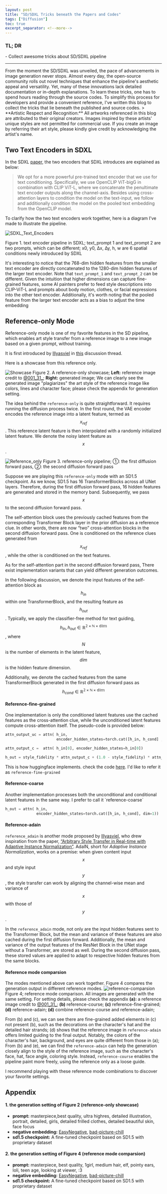 ```yaml
---
layout: post
title: "SD/SDXL Tricks beneath the Papers and Codes"
tags: ["Diffusion"]
toc: true
excerpt_separator: <!--more-->
---
```

<h3 class="no_toc"> TL; DR</h3>
- Collect awesome tricks about SD/SDXL pipeline
<!--more-->

<hr>
From the moment the SD/SDXL was unveiled, the pace of advancements in image generation never stops. Almost every day, the open-source community rolls out novel techniques that enhance the pipeline's aesthetic appeal and versatility. Yet, many of these innovations lack detailed documentation or in-depth explanations. To learn these tricks, one has to spend hours reading through the source codes. To simplify this process for developers and provide a convenient reference, I've written this blog to collect the tricks that lie beneath the published and source codes.
> **Artistic Respect and Recognition:** All artworks referenced in this blog are attributed to their original creators. Images inspired by these artists' unique styles are not permitted for commercial use. If you create an image by referring their art style, please kindly give credit by acknowledging the artist's name.

## Two Text Encoders in SDXL
In the SDXL [paper](https://arxiv.org/abs/2307.01952), the two encoders that SDXL introduces are explained as below:

> We opt for a more powerful pre-trained text encoder that we use for text conditioning. Specifically, we use OpenCLIP ViT-bigG in combination with CLIP ViT-L, where we concatenate the penultimate text encoder outputs along the channel-axis. Besides using cross-attention layers to condition the model on the text-input, we follow and additionally condition the model on the pooled text embedding from the OpenCLIP model.

To clarify how the two text encoders work together, here is a diagram I’ve made to illustrate the pipeline.

![SDXL_Text_Encoders](https://raw.githubusercontent.com/NormXU/NormXU.github.io/main/_data/resources/blog/1/sdxl_text_encoder.png)

Figure 1. text encoder pipeline in SDXL; text_prompt 1 and text_prompt 2 are two prompts, which can be different; x0, y0, ∆x, ∆y, h, w are 6 spatial conditions newly introduced by SDXL 

It's interesting to notice that the 768-dim hidden features from the smaller text encoder are directly concatenated to the 1280-dim hidden features of the larger text encoder. Note that ```text_prompt_1``` and ```text_prompt_2``` can be different. Given the intuition that higher dimensions can capture fine-grained features, some AI painters prefer to feed style descriptions into CLIP-ViT-L and prompts about body motion, clothes, or facial expressions into the other text encoder. Additionally, it's worth noting that the pooled feature from the larger text encoder  acts as a bias to adjust the time embedding

## Reference-only Mode

Reference-only mode is one of my favorite features in the SD pipeline, which enables art style transfer from a reference image to a new image based on a given prompt, without training.

It is first introduced by [lllyasviel](<https://github.com/lllyasviel>) in [this](https://github.com/Mikubill/sd-webui-controlnet/discussions/1280) discussion thread.

Here is a showcase from this reference only.  

![Showcase](https://raw.githubusercontent.com/NormXU/NormXU.github.io/main/_data/resources/blog/1/showcase.png)
Figure 2. A reference-only showcase;  **Left:** reference image credit to [@001\_31\_](<https://twitter.com/001_31_/media>); **Right:** generated image; We can clearly see the generated image "plagiarizes" the art style of the reference image like colors, lines and character face; please check the appendix for generation setting.

The idea behind the `reference-only` is quite straightforward. It requires running the diffusion process twice. In the first round, the VAE encoder encodes the reference image into a latent feature, termed as $$x_{ref}$$. This reference latent feature is then interpolated with a randomly initialized latent feature. We denote the noisy latent feature as $$x$$.  

![Reference_only](https://raw.githubusercontent.com/NormXU/NormXU.github.io/main/_data/resources/blog/1/ref_only.png)
Figure 3. reference-only pipeline; ①: the first diffusion forward pass, ②: the second diffusion forward pass


Suppose we are playing this `reference-only` mode with an SD1.5 checkpoint. As we know, SD1.5 has 16 TransformerBlocks across all UNet layers. Therefore, during the first diffusion forward pass, 16 hidden features are generated and stored in the memory band. Subsequently, we pass $$x$$ to the second diffusion forward pass. 

The self-attention block uses the previously cached features from the corresponding Transformer Block layer in the prior diffusion as a reference clue. In other words, there are now “two” cross-attention blocks in the second diffusion forward pass. One is conditioned on the reference clues generated from $$x_{ref}$$, while the other is conditioned on the text features.

As for the self-attention part in the second diffusion forward pass,  There exist implementation variants that can yield different generation outcomes.

In the following discussion, we denote the input features of the self-attention block as $$h_{in}$$ within one TransformerBlock, and the resulting feature as $$h_{out}$$. Typically, we apply the classifier-free method for text guiding, $$h_{in}, h_{out} \in \mathbb{R^{2 \times N \times dim}}$$, where $$N$$ is the number of elements in the latent feature, $$dim$$ is the hidden feature dimension.

Additionally, we denote the cached features from the same TransformerBlock generated in the first diffusion forward pass as $$ h_{cond} \in \mathbb{R^{2 \times N \times dim}}$$

<h4 class="no_toc">  Reference-fine-grained </h4>
One implementation is only the conditioned latent features use the cached features as the cross-attention clue, while the unconditioned latent features compute cross-attention itself. The pseudo-code is provided below:

```python
attn_output_uc = attn( h_in,
                       encoder_hidden_states=torch.cat([h_in, h_cond] , dim=1))

attn_output_c =  attn( h_in[0], encoder_hidden_states=h_in[0])

h_out = style_fidelity * attn_output_c + (1.0 - style_fidelity) * attn_output_uc
```

This is how huggingface implements. check the code [here](https://github.com/huggingface/diffusers/blob/73bb97adfc3d0cb184c5fd66a1d5699c249a7fd8/examples/community/stable_diffusion_reference.py#L405).
I'd like to refer it as `reference-fine-grained`

<h4 class="no_toc">  Reference-coarse</h4>
Another implementation processes both the unconditional and conditional latent features in the same way. I prefer to call it `reference-coarse`

```python
h_out = attn( h_in,
              encoder_hidden_states=torch.cat([h_in, h_cond], dim=1))
```


<h4 class="no_toc">  Reference-adain</h4>

`reference_adain` is another mode proposed by [lllyasviel](<https://github.com/lllyasviel>), who drew inspiration from the paper, [“Arbitrary Style Transfer in Real-time with Adaptive Instance Normalization”](<https://arxiv.org/abs/1703.06868>). AdaIN, short for _Adaptive Instance Normalization_, works on a premise: when given content input $$x$$ and style input $$y$$, the style transfer can work by aligning the channel-wise mean and variance of $$x$$ with those of $$y$$. 

In the `reference_adain` mode, not only are the input hidden features sent to the Transformer Block, but the mean and variance of these features are also cached during the first diffusion forward. Additionally, the mean and variance of the output features of the ResNet Block in the UNet stage without a Transformer, are stored as well. During the second diffusion pass, these stored values are applied to adapt to respective hidden features from the same blocks.

<h4 class="no_toc">  Reference mode comparsion</h4>

The modes mentioned above can work together. Figure 4 compares the generation output in different reference modes.
![reference-comparsion](https://raw.githubusercontent.com/NormXU/NormXU.github.io/main/_data/resources/blog/1/reference-comparsion.png)
Figure 4; reference mode comparison. All images are generated with the same setting. For setting details, please check the appendix **(a):** a reference image credit to [@001\_31\_](<https://twitter.com/001_31_/media>); **(b)** reference-course; **(c)** reference-fine-grained; **(d)** reference-adain; **(d)** combine reference-course and reference-adain; 

From (b) and (c), we can see there are fine-grained added elements in (c) not present (b), such as the decorations on the character's hat and the detailed hair strands; (d) shows that the reference image in `reference-adain` offers limited guiding to the final output. Notably, the colors of the character's hair, background, and eyes are quite different from those in (a); From (b) and (e), we can find the `reference-adain` can help the generation closely align to the style of the reference image, such as the character's face, hat, face angle, coloring style. Instead, `reference-course` enables the pipeline paint more freely, using the reference only as a loose guide.


I recommend playing with these reference mode combinations to discover your favorite settings.


## Appendix

<h4 class="no_toc"> 1. the generation setting of Figure 2 (reference-only showcase)</h4>

- **prompt:**  masterpiece,best quality, ultra highres, detailed illustration, portrait, detailed, girls, detailed frilled clothes, detailed beautiful skin, face focus
- **negative embedding:** [EasyNegative](https://civitai.com/models/7808/easynegative), [bad-picture-chill](https://civitai.com/models/17083?modelVersionId=20170)
- **sd1.5 checkpoint:** A fine-tuned checkpoint based on SD1.5 with proprietary dataset



<h4 class="no_toc"> 2. the generation setting of Figure 4 (reference mode comparsion)</h4>

- **prompt:**  masterpiece, best quality, 1girl, medium hair, elf, pointy ears, loli, teen age, looking at viewer, :3
- **negative embedding:** [EasyNegative](https://civitai.com/models/7808/easynegative), [bad-picture-chill](https://civitai.com/models/17083?modelVersionId=20170)
- **sd1.5 checkpoint:** A fine-tuned checkpoint based on SD1.5 with proprietary dataset